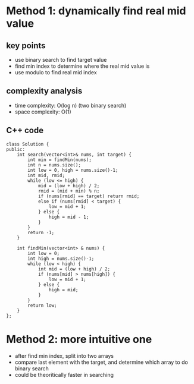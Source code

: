 # Method 1: dynamically find real mid value
## key points
- use binary search to find target value
- find min index to determine where the real mid value is
- use modulo to find real mid index

## complexity analysis
- time complexity: O(log n) (two binary search)
- space complexity: O(1)

## C++ code
```
class Solution {
public:
    int search(vector<int>& nums, int target) {
        int min = findMin(nums);
        int n = nums.size();
        int low = 0, high = nums.size()-1;
        int mid, rmid;
        while (low <= high) {
            mid = (low + high) / 2;
            rmid = (mid + min) % n;
            if (nums[rmid] == target) return rmid;
            else if (nums[rmid] < target) {
                low = mid + 1;
            } else {
                high = mid - 1;
            }
        }
        return -1;
    }
    
    int findMin(vector<int> & nums) {
        int low = 0;
        int high = nums.size()-1;
        while (low < high) {
            int mid = (low + high) / 2;
            if (nums[mid] > nums[high]) {
                low = mid + 1;
            } else {
                high = mid;
            }
        }
        return low;
    }
};
```

# Method 2: more intuitive one
- after find min index, split into two arrays
- compare last element with the target, and determine which array to do binary search
- could be theoritically faster in searching
